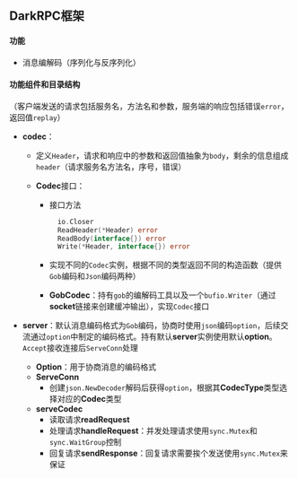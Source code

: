 ## DarkRPC框架

#### 功能

- 消息编解码（序列化与反序列化）

#### 功能组件和目录结构

（客户端发送的请求包括服务名，方法名和参数，服务端的响应包括错误`error`，返回值`replay`）

- **codec**：

  - 定义`Header`，请求和响应中的参数和返回值抽象为`body`，剩余的信息组成`header`（请求服务名方法名，序号，错误）

  - **Codec**接口：

    - 接口方法

      ```go
      	io.Closer
      	ReadHeader(*Header) error
      	ReadBody(interface{}) error
      	Write(*Header, interface{}) error
      ```

    - 实现不同的`Codec`实例，根据不同的类型返回不同的构造函数（提供`Gob`编码和`Json`编码两种）

    - **GobCodec**：持有`gob`的编解码工具以及一个`bufio.Writer`（通过**socket**链接来创建缓冲输出），实现`Codec`接口

- **server**：默认消息编码格式为`Gob`编码，协商时使用`json`编码`option`，后续交流通过`option`中制定的编码格式。持有默认**server**实例使用默认**option**。`Accept`接收连接后`ServeConn`处理

  - **Option**：用于协商消息的编码格式
  - **ServeConn**
    - 创建`json.NewDecoder`解码后获得`option`，根据其**CodecType**类型选择对应的**Codec**类型
  - **serveCodec**
    - 读取请求**readRequest**
    - 处理请求**handleRequest**：并发处理请求使用`sync.Mutex`和`sync.WaitGroup`控制
    - 回复请求**sendResponse**：回复请求需要挨个发送使用`sync.Mutex`来保证